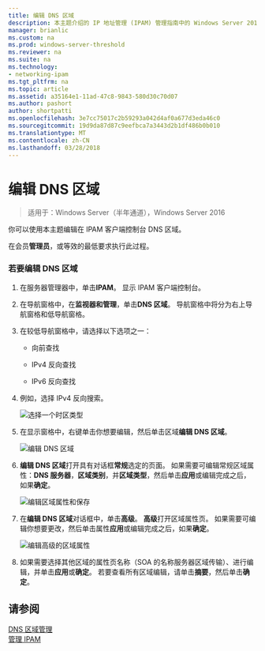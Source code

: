 ```yaml
---
title: 编辑 DNS 区域
description: 本主题介绍的 IP 地址管理 (IPAM) 管理指南中的 Windows Server 2016 的一部分。
manager: brianlic
ms.custom: na
ms.prod: windows-server-threshold
ms.reviewer: na
ms.suite: na
ms.technology:
- networking-ipam
ms.tgt_pltfrm: na
ms.topic: article
ms.assetid: a35164e1-11ad-47c8-9843-580d30c70d07
ms.author: pashort
author: shortpatti
ms.openlocfilehash: 3e7cc75017c2b59293a042d4af0a677d3eda46c0
ms.sourcegitcommit: 19d9da87d87c9eefbca7a3443d2b1df486b0b010
ms.translationtype: MT
ms.contentlocale: zh-CN
ms.lasthandoff: 03/28/2018
---
```

# <a name="edit-a-dns-zone"></a>编辑 DNS 区域

>适用于：Windows Server（半年通道），Windows Server 2016

你可以使用本主题编辑在 IPAM 客户端控制台 DNS 区域。  
  
在会员**管理员**，或等效的最低要求执行此过程。  
  
### <a name="to-edit-a-dns-zone"></a>若要编辑 DNS 区域  
  
1.  在服务器管理器中，单击**IPAM**。 显示 IPAM 客户端控制台。  
  
2.  在导航窗格中，在**监视器和管理**，单击**DNS 区域**。 导航窗格中将分为右上导航窗格和低导航窗格。  
  
3.  在较低导航窗格中，请选择以下选项之一：  
  
    -   向前查找  
  
    -   IPv4 反向查找  
  
    -   IPv6 反向查找  
  
4.  例如，选择 IPv4 反向搜索。  
  
    ![选择一个时区类型](../../media/Edit-a-DNS-Zone/ipam_EditZone_01.jpg)  
  
5.  在显示窗格中，右键单击你想要编辑，然后单击区域**编辑 DNS 区域**。  
  
    ![编辑 DNS 区域](../../media/Edit-a-DNS-Zone/ipam_EditZone_02.jpg)  
  
6.  **编辑 DNS 区域**打开具有对话框**常规**选定的页面。 如果需要可编辑常规区域属性：**DNS 服务器**，**区域类别**，并**区域类型**，然后单击**应用**或编辑完成之后，如果**确定**。  
  
    ![编辑区域属性和保存](../../media/Edit-a-DNS-Zone/ipam_EditZone_03a.jpg)  
  
7.  在**编辑 DNS 区域**对话框中，单击**高级**。 **高级**打开区域属性页。 如果需要可编辑你想要更改，然后单击属性**应用**或编辑完成之后，如果**确定**。  
  
    ![编辑高级的区域属性](../../media/Edit-a-DNS-Zone/ipam_EditZone_04a.jpg)  
  
8.  如果需要选择其他区域的属性页名称（SOA 的名称服务器区域传输）、进行编辑，并单击**应用**或**确定**。 若要查看所有区域编辑，请单击**摘要**，然后单击**确定**。  
  
## <a name="see-also"></a>请参阅  
[DNS 区域管理](DNS-Zone-Management.md)  
[管理 IPAM](Manage-IPAM.md)  
  


